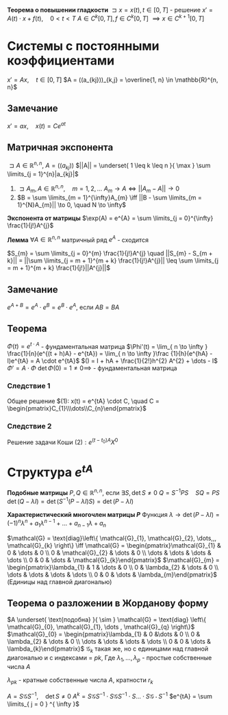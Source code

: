 **Теорема о повышении гладкости**
	$\sqsupset x = x(t), t \in [0, T]$ - решение
	$x' = A(t) \cdot x + f(t),  \quad  0 < t < T$
	$A \in C^{k} [0, T], f \in C^{k}[0, T]$
		$\implies x \in C^{k + 1}[0, T]$


# Системы с постоянными коэффициентами
$x' = Ax,  \quad t \in [0, T]$
$A = ((a_{kj}))_{k,j} = \overline{1, n} \in \mathbb{R}^{n, n}$
## Замечание
$x' = ax,  \quad x(t) = Ce^{at}$

## Матричная экспонента
$\sqsupset A \in \mathbb{R}^{n, n}, \ A = ((a_{kj}))$
$||A|| = \underset{ 1 \leq k \leq n }{ \max } \sum \limits_{j = 1}^{n}|a_{kj}|$

1)
	$\sqsupset  A_{m}, A\in \mathbb{R}^{n, n},  \quad m = 1, 2, \dots$
	$A_{m} \to A \iff ||A_{m} - A|| \to 0$
2)
	$B = \sum \limits_{m = 1}^{\infty}A_{m} \iff ||B - \sum \limits_{m = 1}^{N}A_{m}|| \to 0,  \quad N \to \infty$

**Экспонента от матрицы**
	$\exp(A) = e^{A} = \sum \limits_{j = 0}^{\infty} \frac{1}{j!}A^{j}$

**Лемма**
$\forall A \in \mathbb{R}^{n, n}$ матричный ряд $e^{A}$ - сходится

$S_{m} = \sum \limits_{j = 0}^{m} \frac{1}{j!}A^{j}  \quad ||S_{m} - S_{m + k}|| = ||\sum \limits_{j = m + 1}^{m + k} \frac{1}{j!}A^{j}|| \leq \sum \limits_{j = m + 1}^{m + k} \frac{1}{j!}||A^{j}||$

## Замечание
$e^{A + B} = e^{A} \cdot e^{B} = e^{B} \cdot e^{A}$, если $AB = BA$

## Теорема
$\Phi(t) = e^{t \cdot A}$ - фундаментальная матрица
$\Phi'(t) = \lim_{ n \to \infty } \frac{1}{n}(e^{(t + h)A} - e^{tA}) = \lim_{ n \to \infty }\frac {1}{h}(e^{hA} - I)e^{tA} = A \cdot e^{tA}$
	$() = I + hA + \frac{1}{2!}h^{2} A^{2} + \dots - I$
$\Phi' = A \cdot \Phi$
$\det \Phi(0) = 1 \neq 0 \implies$ - фундаментальная матрица

### Следствие 1
Общее решение $(1): x(t) = e^{tA} \cdot C,  \quad C = \begin{pmatrix}C_{1}\\\dots\\C_{n}\end{pmatrix}$
### Следствие 2
Решение задачи Коши $(2): e^{(t - t_{0})A}X^{0}$


# Структура $e^{tA}$
**Подобные матрицы**
	$P, Q \in \mathbb{R}^{n, n}$, если $\exists S, \det S \neq 0$
	$Q = S^{-1}PS  \quad SQ = PS$
	$\det(Q - \lambda I) = \det(S^{-1}(P - \lambda I)S) = \det(P - \lambda I)$

**Характеристический многочлен матрицы $P$**
	Функция $\lambda \to \det(P - \lambda I) = (-1)^{n}\lambda^{n} + a_{1}\lambda^{n - 1} + \dots + a_{n - 1}\lambda + a_{n}$

$\mathcal{G} = \text{diag}\left\{ \mathcal{G}_{1}, \mathcal{G}_{2}, \dots,,, \mathcal{G}_{k} \right\} \iff \mathcal{G} = \begin{pmatrix}\mathcal{G}_{1} & 0 & \dots & 0 \\ 0 & \mathcal{G}_{2} & \dots & 0 \\ \dots & \dots & \dots & \dots \\ 0 & 0 & \dots & \mathcal{G}_{k}\end{pmatrix}$
$\mathcal{G}_{m} = \begin{pmatrix}\lambda_{1} & 1 & \dots & 0 \\ 0 & \lambda_{2} & \dots & 0 \\ \dots & \dots & \dots & \dots \\ 0 & 0 & \dots & \lambda_{m}\end{pmatrix}$ (Единицы над главной диагональю)

## Теорема о разложении в Жорданову форму
$A \underset{ \text{подобна} }{ \sim } \mathcal{G} = \text{diag} \left\{ \mathcal{G}_{0}, \mathcal{G}_{1}, \dots , \mathcal{G}_{q} \right\}$
$\mathcal{G}_{0} = \begin{pmatrix}\lambda_{1} & 0 &\dots & 0 \\ 0 & \lambda_{2} & \dots & 0 \\ \dots & \dots & \dots & \dots \\ 0 & 0 & \dots & \lambda_{k}\end{pmatrix}$
$\mathcal{G}_{k}$ такая же, но с единицами над главной диагональю и с индексами = $pk$,
Где $\lambda_{1}, \dots, \lambda_{p}$ - простые собственные числа $A$

$\lambda_{pk}$ - кратные собственные числа $A$, кратности $r_{k}$

$A = S \mathcal{G} S^{-1},  \quad \det S \neq 0$
$A^{k} = S \mathcal{G} S^{-1} \cdot S \mathcal{G} S^{-1} \cdot S  \ldots \cdot S \mathcal{G} \cdot S^{-1}$
$e^{tA} = \sum \limits_{ j = 0 } ^{ \infty }$